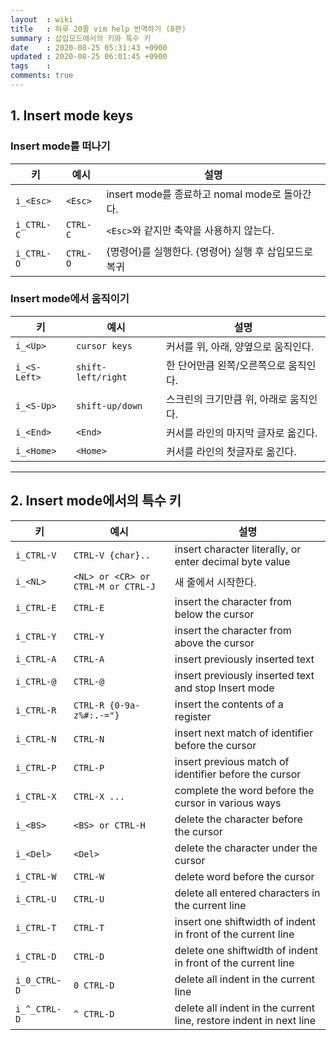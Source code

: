 ```yaml
---
layout  : wiki
title   : 하루 20줄 vim help 번역하기 (8편)
summary : 삽입모드에서의 키와 특수 키
date    : 2020-08-25 05:31:43 +0900
updated : 2020-08-25 06:01:45 +0900
tags    : 
comments: true
---
```


## 1. Insert mode keys

### Insert mode를 떠나기

| 키         | 예시     | 설명                                                  |
|------------|----------|-------------------------------------------------------|
| `i_<Esc>`  | `<Esc>`  | insert mode를 종료하고 nomal mode로 돌아간다.         |
| `i_CTRL-C` | `CTRL-C` | `<Esc>`와 같지만 축약을 사용하지 않는다.              |
| `i_CTRL-O` | `CTRL-O` | {명령어}를 실행한다. {명령어} 실행 후 삽입모드로 복귀 |

### Insert mode에서 움직이기

| 키           | 예시               | 설명                                    |
|--------------|--------------------|-----------------------------------------|
| `i_<Up>`     | `cursor keys`      | 커서를 위, 아래, 양옆으로 움직인다.     |
| `i_<S-Left>` | `shift-left/right` | 한 단어만큼 왼쪽/오른쪽으로 움직인다.   |
| `i_<S-Up>`   | `shift-up/down`    | 스크린의 크기만큼 위, 아래로 움직인다.  |
| `i_<End>`    | `<End>`            | 커서를 라인의 마지막 글자로 옮긴다.     |
| `i_<Home>`   | `<Home>`           | 커서를 라인의 첫글자로 옮긴다.          |

------------------------------------------------------------------------------

## 2. Insert mode에서의 특수 키

| 키           | 예시                               | 설명                                                               |
|--------------|------------------------------------|--------------------------------------------------------------------|
| `i_CTRL-V`   | `CTRL-V {char}..`                  | insert character literally, or enter decimal byte value            |
| `i_<NL>`     | `<NL> or <CR> or CTRL-M or CTRL-J` | 새 줄에서 시작한다.                                                |
| `i_CTRL-E`   | `CTRL-E`                           | insert the character from below the cursor                         |
| `i_CTRL-Y`   | `CTRL-Y`                           | insert the character from above the cursor                         |
| `i_CTRL-A`   | `CTRL-A`                           | insert previously inserted text                                    |
| `i_CTRL-@`   | `CTRL-@`                           | insert previously inserted text and stop Insert mode               |
| `i_CTRL-R`   | `CTRL-R {0-9a-z%#:.-="}`           | insert the contents of a register                                  |
| `i_CTRL-N`   | `CTRL-N`                           | insert next match of identifier before the cursor                  |
| `i_CTRL-P`   | `CTRL-P`                           | insert previous match of identifier before the cursor              |
| `i_CTRL-X`   | `CTRL-X ...`                       | complete the word before the cursor in various ways                |
| `i_<BS>`     | `<BS> or CTRL-H`                   | delete the character before the cursor                             |
| `i_<Del>`    | `<Del>`                            | delete the character under the cursor                              |
| `i_CTRL-W`   | `CTRL-W`                           | delete word before the cursor                                      |
| `i_CTRL-U`   | `CTRL-U`                           | delete all entered characters in the current line                  |
| `i_CTRL-T`   | `CTRL-T`                           | insert one shiftwidth of indent in front of the current line       |
| `i_CTRL-D`   | `CTRL-D`                           | delete one shiftwidth of indent in front of the current line       |
| `i_0_CTRL-D` | `0 CTRL-D`                         | delete all indent in the current line                              |
| `i_^_CTRL-D` | `^ CTRL-D`                         | delete all indent in the current line, restore indent in next line |
